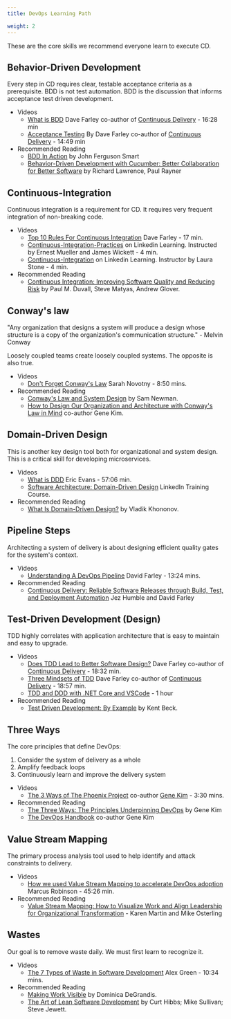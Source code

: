 ```yaml
---
title: DevOps Learning Path

weight: 2
---
```


These are the core skills we recommend everyone learn to execute CD.

## Behavior-Driven Development

Every step in CD requires clear, testable acceptance criteria as a prerequisite. BDD is not test automation. BDD is the
discussion that informs acceptance test driven development.

- Videos
  - [What is BDD](https://www.youtube.com/watch?v=zYj70EsD7uI) Dave Farley co-author of [Continuous Delivery](https://learning.oreilly.com/library/view/continuous-delivery-reliable/9780321670250/) - 16:28 min
  - [Acceptance Testing](https://www.youtube.com/watch?v=JDD5EEJgpHU)
    By Dave Farley co-author of [Continuous Delivery](https://learning.oreilly.com/library/view/continuous-delivery-reliable/9780321670250/) - 14:49 min
- Recommended Reading
  - [BDD In Action](https://learning.oreilly.com/library/view/bdd-in-action/9781617291654/) by John Ferguson Smart
  - [Behavior-Driven Development with Cucumber: Better Collaboration for Better Software](https://learning.oreilly.com/library/view/behavior-driven-development-with/9780132748544/)
    by Richard Lawrence, Paul Rayner

## Continuous-Integration

Continuous integration is a requirement for CD. It requires very frequent integration of non-breaking code.

- Videos
  - [Top 10 Rules For Continuous Integration](https://www.youtube.com/watch?v=Xl62gQpAl1w) Dave Farley - 17 min.
  - [Continuous-Integration-Practices](https://www.linkedin.com/learning/devops-foundations/continuous-integration-practices?u=26192810)
    on Linkedin Learning. Instructed by Ernest Mueller and James Wickett - 4 min.
  - [Continuous-Integration](https://www.linkedin.com/learning/devops-foundations-microservices/continuous-integration?u=26192810)
    on Linkedin Learning. Instructor by Laura Stone - 4 min.
- Recommended Reading
  - [Continuous Integration: Improving Software Quality and Reducing Risk](https://learning.oreilly.com/api/v1/dashboard/continue/9780321336385)
    by Paul M. Duvall, Steve Matyas, Andrew Glover.

## Conway's law

"Any organization that designs a system will produce a design whose structure is a copy of the
organization's communication structure." - Melvin Conway

Loosely coupled teams create loosely coupled systems. The opposite is also true.

- Videos
  - [Don't Forget Conway's Law](https://www.youtube.com/watch?v=zA1EXJV1JWQ) Sarah Novotny - 8:50 mins.
- Recommended Reading
  - [Conway's Law and System Design](https://learning.oreilly.com/library/view/building-microservices/9781491950340/ch10.html) by Sam Newman.
  - [How to Design Our Organization and Architecture with Conway's Law in Mind](https://learning.oreilly.com/library/view/the-devops-handbook/9781457191381/DOHB-ch_07.xhtml) co-author Gene Kim.

## Domain-Driven Design

This is another key design tool both for organizational and system design. This is a critical skill for developing microservices.

- Videos
  - [What is DDD](https://www.youtube.com/watch?v=pMuiVlnGqjk) Eric Evans - 57:06 min.
  - [Software Architecture: Domain-Driven Design](https://www.linkedin.com/learning/software-architecture-domain-driven-design/better-apps-with-domain-driven-design?u=26192810) LinkedIn Training Course.
- Recommended Reading
  - [What Is Domain-Driven Design?](https://learning.oreilly.com/api/v1/dashboard/continue/9781492057802) by Vladik Khononov.

## Pipeline Steps

Architecting a system of delivery is about designing efficient quality gates for the system's context.

- Videos
  - [Understanding A DevOps Pipeline](https://www.youtube.com/watch?v=MnyvgFDh-kw) David Farley - 13:24 mins.
- Recommended Reading
  - [Continuous Delivery: Reliable Software Releases through Build, Test, and Deployment Automation](https://learning.oreilly.com/library/view/continuous-delivery-reliable/9780321670250/) Jez Humble and David Farley

## Test-Driven Development (Design)

TDD highly correlates with application architecture that is easy to maintain and easy to upgrade.

- Videos
  - [Does TDD Lead to Better Software Design?](https://www.youtube.com/watch?v=fSvQNG7Rz-8) Dave Farley co-author of
    [Continuous Delivery](https://learning.oreilly.com/library/view/continuous-delivery-reliable/9780321670250/) - 18:32 min.
  - [Three Mindsets of TDD](https://www.youtube.com/watch?v=xUi2951ufaw) Dave Farley co-author of
    [Continuous Delivery](https://learning.oreilly.com/library/view/continuous-delivery-reliable/9780321670250/) - 18:57 min.
  - [TDD and DDD with .NET Core and VSCode](https://www.youtube.com/watch?v=ORe0r4bpfac) - 1 hour
- Recommended Reading
  - [Test Driven Development: By Example](https://learning.oreilly.com/library/view/test-driven-development/0321146530/) by Kent Beck.

## Three Ways

The core principles that define DevOps:

1. Consider the system of delivery as a whole
2. Amplify feedback loops
3. Continuously learn and improve the delivery system

- Videos
  - [The 3 Ways of The Phoenix Project](https://www.youtube.com/watch?v=nUOXDEvplRc) co-author [Gene Kim](https://learning.oreilly.com/library/view/the-phoenix-project/9781457191350/) - 3:30 mins.
- Recommended Reading
  - [The Three Ways: The Principles Underpinning DevOps](https://itrevolution.com/the-three-ways-principles-underpinning-devops/) by Gene Kim
  - [The DevOps Handbook](https://learning.oreilly.com/library/view/the-devops-handbook/9781457191381/DOHB-ch_01.xhtml/) co-author Gene Kim

## Value Stream Mapping

The primary process analysis tool used to help identify and attack constraints to delivery.

- Videos
  - [How we used Value Stream Mapping to accelerate DevOps adoption](https://www.youtube.com/watch?v=OXMdSe1_wc0) Marcus Robinson - 45:26 min.
- Recommended Reading
  - [Value Stream Mapping: How to Visualize Work and Align Leadership for Organizational Transformation](https://learning.oreilly.com/api/v1/dashboard/continue/9780071828918) - Karen Martin and Mike Osterling

## Wastes

Our goal is to remove waste daily. We must first learn to recognize it.

- Videos
  - [The 7 Types of Waste in Software Development](https://www.youtube.com/watch?v=c8tAKBHO2i8) Alex Green - 10:34 mins.
- Recommended Reading
  - [Making Work Visible](https://learning.oreilly.com/library/view/making-work-visible/9781457191428/10-part-1.xhtml) by Dominica DeGrandis.
  - [The Art of Lean Software Development](https://learning.oreilly.com/library/view/the-art-of/9780596155711/ch02.html) by Curt Hibbs; Mike Sullivan; Steve Jewett.
